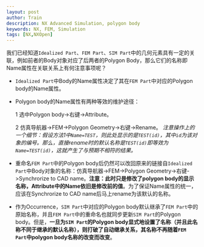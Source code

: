 ```yaml
---
layout: post
author: Train
description: NX Advanced Simulation, polygon body
keywords: NX, FEM, Simulation
tags: [NX,NXOpen]
---
```


我们已经知道`Idealized Part`、`FEM Part`、`SIM Part`中的几何元素具有一定的关联，例如前者的Body对象对应了后两者的Polygon Body，那么它们的名称即Name属性在关联关系上有何注意事项呢？

- `Idealized Part`中Body的Name属性决定了其在`FEM Part`中对应的Polygon body的Name属性。

- Polygon body的Name属性有两种等效的维护途径：

  1 选中Polygon body->右键->Attribute。

  2 仿真导航器->FEM->Polygon Geometry->右键->Rename。 *注意操作上的一个细节：假设方法1中`Name=TEST`，则此处显示的是`TEST(id)`，其中`id`为该对象的编号。那么，直接rename时的默认名称是`TEST(id)`即等效为`Name=TEST(id)`，这就产生了与预期不相符的结果。*

- 重命名`FEM Part`中的Polygon body后仍然可以改回原来的链接自`Idealized Part`中Body对象的名称：仿真导航器->FEM->Polygon Geometry->右键->Synchrorize to CAD name。**注意：此时只是修改了polygon body的显示名称，Attribute中的Name依旧是修改前的值**。为了保证Name属性的统一，应该在Synchrorize to CAD name后马上rename为该默认的名称。

- 作为Occurrence，`SIM Part`中对应的Polygon body默认继承了`FEM Part`中的原始名称，并且`FEM Part`中的重命名也就同步更新`SIM Part`的Polygon body。但是，**一旦为`SIM Part`的Polygon body显式地设置了名称（并且此名称不同于继承的默认名称），则打破了自动继承关系，其名称不再随着`FEM Part`中polygon body名称的改变而改变**。
